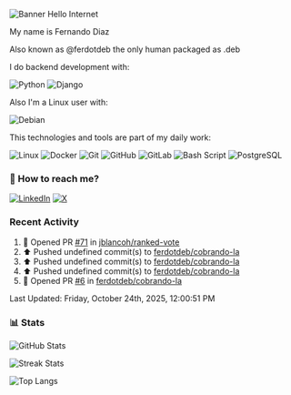![Banner Hello Internet](https://capsule-render.vercel.app/api?type=blur&height=250&color=gradient&text=Hello%20Internet&reversal=false&fontColor=FFF)

My name is Fernando Diaz

Also known as @ferdotdeb the only human packaged as .deb

I do backend development with:

![Python](https://img.shields.io/badge/Python-14354C?style=flat&logo=python&logoColor=white)
![Django](https://img.shields.io/badge/Django-092E20?style=flat&logo=django&logoColor=white)

Also I'm a Linux user with:

![Debian](https://img.shields.io/badge/Debian-A81D33?style=flat&logo=debian&logoColor=white)

This technologies and tools are part of my daily work:

![Linux](https://img.shields.io/badge/Linux-FCC624?style=flat&logo=linux&logoColor=black) ![Docker](https://img.shields.io/badge/Docker-1D63ED?style=flat&logo=docker&logoColor=white) ![Git](https://img.shields.io/badge/Git-FC6D26?style=flat&logo=git&logoColor=white) ![GitHub](https://img.shields.io/badge/GitHub-181717?style=flat&logo=github&logoColor=white) ![GitLab](https://img.shields.io/badge/GitLab-FC6D26?style=flat&logo=gitlab&logoColor=white) ![Bash Script](https://img.shields.io/badge/Shell_Script-121011?style=flat&logo=gnu-bash&logoColor=white) ![PostgreSQL](https://img.shields.io/badge/PostgreSQL-4169E1?style=flat&logo=postgresql&logoColor=white)

### 🧭 How to reach me?

[![LinkedIn](https://img.shields.io/badge/LinkedIn-%230077B5.svg?logo=linkedin&logoColor=white)](https://linkedin.com/in/fernando-diaz-) [![X](https://img.shields.io/badge/-000000?style=flat&logo=x&logoColor=white)](https://x.com/ferdotdeb)

### Recent Activity

<!--RECENT_ACTIVITY:start-->
1. 💪 Opened PR [#71](undefined) in [jblancoh/ranked-vote](https://github.com/jblancoh/ranked-vote)<br>
2. ⬆️ Pushed undefined commit(s) to [ferdotdeb/cobrando-la](https://github.com/ferdotdeb/cobrando-la)<br>
3. ⬆️ Pushed undefined commit(s) to [ferdotdeb/cobrando-la](https://github.com/ferdotdeb/cobrando-la)<br>
4. ⬆️ Pushed undefined commit(s) to [ferdotdeb/cobrando-la](https://github.com/ferdotdeb/cobrando-la)<br>
5. 💪 Opened PR [#6](undefined) in [ferdotdeb/cobrando-la](https://github.com/ferdotdeb/cobrando-la)<br>
<!--RECENT_ACTIVITY:end-->

<!--RECENT_ACTIVITY:last_update-->
Last Updated: Friday, October 24th, 2025, 12:00:51 PM
<!--RECENT_ACTIVITY:last_update_end-->

### 📊 Stats

![GitHub Stats](https://github-readme-stats.vercel.app/api?username=ferdotdeb&theme=dark&hide_border=false&include_all_commits=false&count_private=false)

![Streak Stats](https://github-readme-streak-stats.herokuapp.com/?user=ferdotdeb&theme=dark&hide_border=false)

![Top Langs](https://github-readme-stats.vercel.app/api/top-langs/?username=ferdotdeb&theme=dark&hide_border=false&include_all_commits=false&count_private=false&layout=compact)

